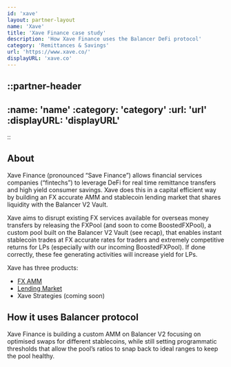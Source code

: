 ```yaml
---
id: 'xave'
layout: partner-layout
name: 'Xave'
title: 'Xave Finance case study'
description: 'How Xave Finance uses the Balancer DeFi protocol'
category: 'Remittances & Savings'
url: 'https://www.xave.co/'
displayURL: 'xave.co'
---
```


::partner-header
---
:name: 'name'
:category: 'category'
:url: 'url'
:displayURL: 'displayURL'
---
::

## About

Xave Finance  (pronounced “Save Finance”) allows financial services companies (“fintechs”) to leverage DeFi for real time remittance transfers and high yield consumer savings. Xave does this in a capital efficient way by building an FX accurate AMM and stablecoin lending market that shares liquidity with the Balancer V2 Vault.

Xave aims to disrupt existing FX services available for overseas money transfers by releasing the FXPool (and soon to come BoostedFXPool), a custom pool built on the Balancer V2 Vault (see recap), that enables instant stablecoin trades at FX accurate rates for traders and extremely competitive returns for LPs (especially with our incoming BoostedFXPool). If done correctly, these fee generating activities will increase yield for LPs.

Xave has three products:
- [FX AMM](https://app.xave.co/#/xave)
- [Lending Market](https://app.lending.xave.co/)
- Xave Strategies (coming soon)

## How it uses Balancer protocol

Xave Finance is building a custom AMM on Balancer V2 focusing on optimised swaps for different stablecoins, while still setting programmatic thresholds that allow the pool’s ratios to snap back to ideal ranges to keep the pool healthy.
